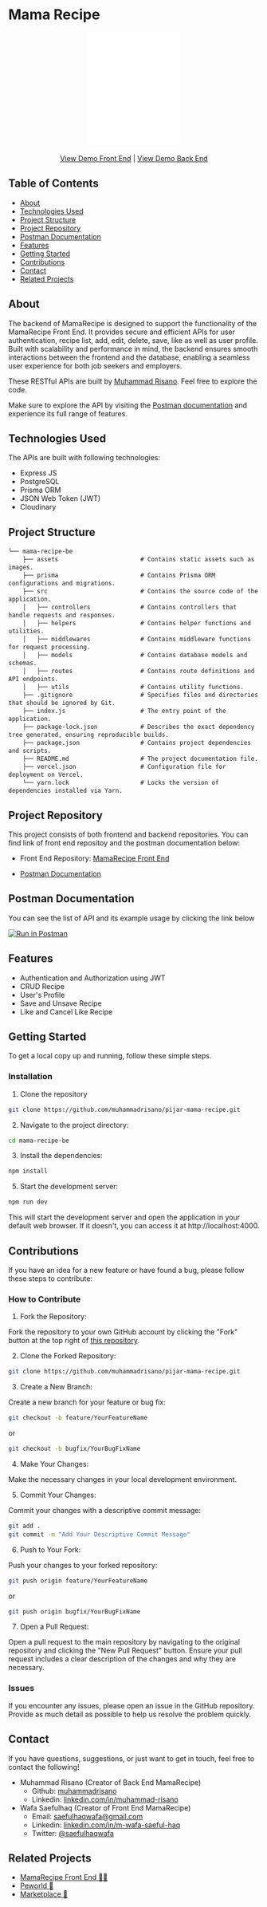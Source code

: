 # Mama Recipe

<div align="center">
  <img src="./assets/logo.png">
  <br>
  <br>
  <a href="https://wafash-mama-recipe.vercel.app/">View Demo Front End</a>
  <span>|</span>
  <a href="https://mama-recipe-five.vercel.app/">View Demo Back End</a>
</div>

## Table of Contents

- [About](#about)
- [Technologies Used](#technologies-used)
- [Project Structure](#project-structure)
- [Project Repository](#project-repository)
- [Postman Documentation](#postman-documentation)
- [Features](#features)
- [Getting Started](#getting-started)
- [Contributions](#contributions)
- [Contact](#contact)
- [Related Projects](#related-projects)

## About

The backend of MamaRecipe is designed to support the functionality of the MamaRecipe Front End. It provides secure and efficient APIs for user authentication, recipe list, add, edit, delete, save, like as well as user profile. Built with scalability and performance in mind, the backend ensures smooth interactions between the frontend and the database, enabling a seamless user experience for both job seekers and employers.

These RESTful APIs are built by [Muhammad Risano](https://github.com/muhammadrisano). Feel free to explore the code.

Make sure to explore the API by visiting the [Postman documentation](https://documenter.getpostman.com/view/7675329/2sA3QqerrC) and experience its full range of features.

## Technologies Used

The APIs are built with following technologies:

- Express JS
- PostgreSQL
- Prisma ORM
- JSON Web Token (JWT)
- Cloudinary

## Project Structure

```
└── mama-recipe-be
    ├── assets                       # Contains static assets such as images.
    ├── prisma                       # Contains Prisma ORM configurations and migrations.
    ├── src                          # Contains the source code of the application.
    │   ├── controllers              # Contains controllers that handle requests and responses.
    │   ├── helpers                  # Contains helper functions and utilities.
    │   ├── middlewares              # Contains middleware functions for request processing.
    │   ├── models                   # Contains database models and schemas.
    │   ├── routes                   # Contains route definitions and API endpoints.
    │   ├── utils                    # Contains utility functions.
    ├── .gitignore                   # Specifies files and directories that should be ignored by Git.
    ├── index.js                     # The entry point of the application.
    ├── package-lock.json            # Describes the exact dependency tree generated, ensuring reproducible builds.
    ├── package.json                 # Contains project dependencies and scripts.
    ├── README.md                    # The project documentation file.
    ├── vercel.json                  # Configuration file for deployment on Vercel.
    └── yarn.lock                    # Locks the version of dependencies installed via Yarn.
```

## Project Repository

This project consists of both frontend and backend repositories. You can find link of front end repositoy and the postman documentation below:

- Front End Repository: [MamaRecipe Front End](https://github.com/wafash08/recipe-app)

- [Postman Documentation](#postman-documentation)

## Postman Documentation

You can see the list of API and its example usage by clicking the link below

[![Run in Postman](https://run.pstmn.io/button.svg)](https://documenter.getpostman.com/view/7675329/2sA3QqerrC)

## Features

- Authentication and Authorization using JWT
- CRUD Recipe
- User's Profile
- Save and Unsave Recipe
- Like and Cancel Like Recipe

## Getting Started

To get a local copy up and running, follow these simple steps.

### Installation

1. Clone the repository

```sh
git clone https://github.com/muhammadrisano/pijar-mama-recipe.git
```

2. Navigate to the project directory:

```sh
cd mama-recipe-be
```

3. Install the dependencies:

```sh
npm install
```

5. Start the development server:

```sh
npm run dev
```

This will start the development server and open the application in your default web browser. If it doesn't, you can access it at http://localhost:4000.

## Contributions

If you have an idea for a new feature or have found a bug, please follow these steps to contribute:

### How to Contribute

1. Fork the Repository:

Fork the repository to your own GitHub account by clicking the "Fork" button at the top right of [this repository](https://github.com/muhammadrisano/pijar-mama-recipe).

2. Clone the Forked Repository:

```sh
git clone https://github.com/muhammadrisano/pijar-mama-recipe.git
```

3. Create a New Branch:

Create a new branch for your feature or bug fix:

```sh
git checkout -b feature/YourFeatureName
```

or

```sh
git checkout -b bugfix/YourBugFixName
```

4. Make Your Changes:

Make the necessary changes in your local development environment.

5. Commit Your Changes:

Commit your changes with a descriptive commit message:

```sh
git add .
git commit -m "Add Your Descriptive Commit Message"
```

6. Push to Your Fork:

Push your changes to your forked repository:

```sh
git push origin feature/YourFeatureName
```

or

```sh
git push origin bugfix/YourBugFixName
```

7. Open a Pull Request:

Open a pull request to the main repository by navigating to the original repository and clicking the "New Pull Request" button. Ensure your pull request includes a clear description of the changes and why they are necessary.

### Issues

If you encounter any issues, please open an issue in the GitHub repository. Provide as much detail as possible to help us resolve the problem quickly.

## Contact

If you have questions, suggestions, or just want to get in touch, feel free to contact the following!

- Muhammad Risano (Creator of Back End MamaRecipe)
  - Github: [muhammadrisano](https://github.com/muhammadrisano)
  - Linkedin: [linkedin.com/in/muhammad-risano](https://www.linkedin.com/in/muhammad-risano-80847b152/?originalSubdomain=id)
- Wafa Saefulhaq (Creator of Front End MamaRecipe)
  - Email: saefulhaqwafa@gmail.com
  - Linkedin: [linkedin.com/in/m-wafa-saeful-haq](https://www.linkedin.com/in/m-wafa-saeful-haq)
  - Twitter: [@saefulhaqwafa](https://x.com/saefulhaqwafa)

## Related Projects

- [MamaRecipe Front End 🧑‍🍳](https://github.com/wafash08/recipe-app)
- [Peworld 🏢](https://github.com/wafash08/fwgo-peworld)
- [Marketplace 🛒](https://github.com/wafash08/fwgo-marketplace)
